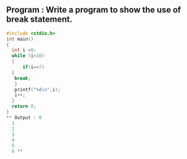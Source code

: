 ## Program : Write a program to show the use of break statement.
```C
#include <stdio.h>
int main()
{
  int i =0;
  while (i<10)
  {
      if(i==7)
  {
   break;
   }
   printf("%d\n",i);
   i++;
  }
  return 0;
}
** Output : 0 
  1
  2
  3
  4
  5
  6 **
